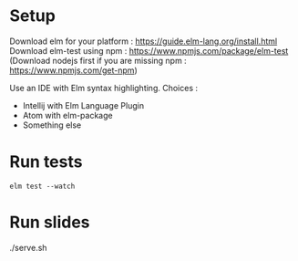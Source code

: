 # Setup
Download elm for your platform : https://guide.elm-lang.org/install.html
Download elm-test using npm : https://www.npmjs.com/package/elm-test
(Download nodejs first if you are missing npm : https://www.npmjs.com/get-npm)

Use an IDE with Elm syntax highlighting. Choices :
- Intellij with Elm Language Plugin
- Atom with elm-package
- Something else

# Run tests
    elm test --watch

# Run slides
  ./serve.sh
